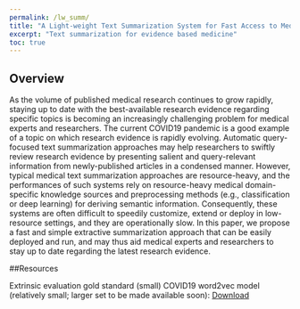 ```yaml
---
permalink: /lw_summ/
title: "A Light-weight Text Summarization System for Fast Access to Medical Evidence"
excerpt: "Text summarization for evidence based medicine"
toc: true
---
```


## Overview

As the volume of published medical research continues to grow rapidly, staying up to date with the best-available research evidence regarding specific topics is becoming an increasingly challenging problem for medical experts and researchers. The current COVID19 pandemic is a good example of a topic on which research evidence is rapidly evolving. Automatic query-focused text summarization approaches may help researchers to swiftly review research evidence by presenting salient and query-relevant information from newly-published articles in a condensed manner. However, typical medical text summarization approaches are resource-heavy, and the performances of such systems rely on resource-heavy medical domain-specific knowledge sources and preprocessing methods (e.g., classification or deep learning) for deriving semantic information. Consequently, these systems are often difficult to speedily customize, extend or deploy in low-resource settings, and they are operationally slow. In this paper, we propose a fast and simple extractive summarization approach that can be easily deployed and run, and may thus aid medical experts and researchers to stay up to date regarding the latest research evidence. 

##Resources

Extrinsic evaluation gold standard (small)
COVID19 word2vec model (relatively small; larger set to be made available soon): <a href = "https://github.com/coreyrshaw/Website/blob/master/assets/data/extrinsic_gold_standard.txt"> Download </a>
